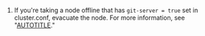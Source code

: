 1. If you're taking a node offline that has `git-server = true` set in cluster.conf, evacuate the node. For more information, see "[AUTOTITLE](/admin/enterprise-management/configuring-clustering/evacuating-a-cluster-node)."
